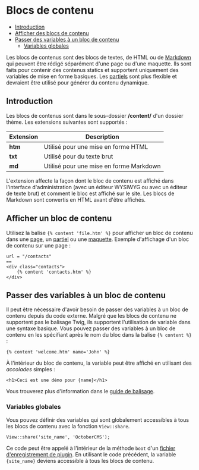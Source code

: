 # Blocs de contenu

- [Introduction](#introduction)
- [Afficher des blocs de contenu](#rendering-content-blocks)
- [Passer des variables à un bloc de contenu](#content-variables)
  - [Variables globales](#content-global-variables)

Les blocs de contenus sont des blocs de textes, de HTML ou de [Markdown](http://daringfireball.net/projects/markdown/syntax)
qui peuvent être rédigé séparément d'une page ou d'une maquette. Ils sont faits pour contenir des contenus statics et supportent uniquement des variables de mise en forme basiques.
Les [partiels](partials) sont plus flexible et devraient être utilisé pour générer du contenu dynamique.

<a name="introduction"></a>
## Introduction

Les blocs de contenus sont dans le sous-dossier **/content/** d'un dossier thème. Les extensions suivantes sont supportés :

| Extension | Description                             |
| --------- | --------------------------------------- |
| **htm**   | Utilisé pour une mise en forme HTML     |
| **txt**   | Utilisé pour du texte brut              |
| **md**    | Utilisé pour une mise en forme Markdown |

L'extension affecte la façon dont le bloc de contenu est affiché dans l'interface d'administration (avec un éditeur WYSIWYG ou avec un éditeur de texte brut) et comment le bloc est affiché sur le site. Les blocs de Markdown sont convertis en HTML avant d'être affichés.

<a name="rendering-content-blocks"></a>
## Afficher un bloc de contenu

Utilisez la balise `{% content 'file.htm' %}` pour afficher un bloc de contenu dans une [page](pages), un [partiel](partials)
ou une [maquette](layouts). Exemple d'affichage d'un bloc de contenu sur une page :

    url = "/contacts"
    ==
    <div class="contacts">
        {% content 'contacts.htm' %}
    </div>

<a name="content-variables"></a>
## Passer des variables à un bloc de contenu

Il peut être nécessaire d'avoir besoin de passer des variables à un bloc de contenu depuis du code externe.
Malgré que les blocs de contenu ne supportent pas le balisage Twig, ils supportent l'utilisation de variable dans une syntaxe basique.
Vous pouvez passer des variables à un bloc de contenu en les spécifiant après le nom du bloc dans la balise `{% content %}` :

    {% content 'welcome.htm' name='John' %}

À l'intérieur du bloc de contenu, la variable peut être affiché en utilisant des _accolades_ simples :

    <h1>Ceci est une démo pour {name}</h1>

Vous trouverez plus d'information dans le [guide de balisage](../markup/tag-content).

<a name="content-global-variables"></a>
### Variables globales

Vous pouvez définir des variables qui sont globalement accessibles à tous les blocs de contenu avec la fonction `View::share`.

    View::share('site_name', 'OctoberCMS');

Ce code peut être appelé à l'intérieur de la méthode `boot` d'un [fichier d'enregistrement de plugin](../plugin/registration).
En utilisant le code précédent, la variable `{site_name}` deviens accessible à tous les blocs de contenu.
